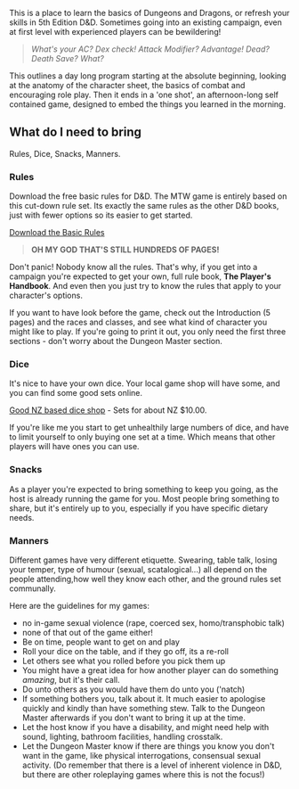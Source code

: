 This is a place to learn the basics of Dungeons and Dragons, or refresh your skills in 5th Edition D&D.  Sometimes going into an existing campaign, even at first level with experienced players can be bewildering!  

> *What's your AC?  Dex check! Attack Modifier? Advantage! Dead? Death Save?  What?*

This outlines a day long program starting at the absolute beginning, looking at the anatomy of the character sheet, the basics of combat and encouraging role play.  Then it ends in a 'one shot', an afternoon-long self contained game, designed to embed the things you learned in the morning.

## What do I need to bring

Rules, Dice, Snacks, Manners.

### Rules

Download the free basic rules for D&D.  The MTW game is entirely based on this cut-down rule set.  Its exactly the same rules as the other D&D books, just with fewer options so its easier to get started.

[Download the Basic Rules](http://dnd.wizards.com/articles/features/basicrules)

> **OH MY GOD THAT'S STILL HUNDREDS OF PAGES!**

Don't panic!  Nobody know all the rules.  That's why, if you get into a campaign you're expected to get your own, full rule book, **The Player's Handbook**.  And even then you just try to know the rules that apply to your character's options.

If you want to have look before the game, check out the Introduction (5 pages) and the races and classes, and see what kind of character you might like to play.  If you're going to print it out, you only need the first three sections - don't worry about the Dungeon Master section.

### Dice

It's nice to have your own dice. Your local game shop will have some, and you can find some good sets online.  

[Good NZ based dice shop](https://www.gamesandhobbies.co.nz/shop/polyhedral-dice) - Sets for about NZ $10.00.  

If you're like me you start to get unhealthily large numbers of dice, and have to limit yourself to only buying one set at a time.  Which means that other players will have ones you can use.

### Snacks

As a player you're expected to bring something to keep you going, as the host is already running the game for you.  Most people bring something to share, but it's entirely up to you, especially if you have specific dietary needs.

### Manners

Different games have very different etiquette.  Swearing, table talk, losing your temper, type of humour (sexual, scatalogical...) all depend on the people attending,how well they know each other, and the ground rules set communally.

Here are the guidelines for my games:

- no in-game sexual violence (rape, coerced sex, homo/transphobic talk)
- none of that out of the game either!
- Be on time, people want to get on and play
- Roll your dice on the table, and if they go off, its a re-roll
- Let others see what you rolled before you pick them up
- You might have a great idea for how another player can do something _amazing_, but it's their call.
- Do unto others as you would have them do unto you ('natch)
- If something bothers you, talk about it.  It much easier to apologise quickly and kindly than have something stew.  Talk to the Dungeon Master afterwards if you don't want to bring it up at the time.
- Let the host know if you have a disability, and might need help with sound, lighting, bathroom facilities, handling crosstalk.
- Let the Dungeon Master know if there are things you know you don't want in the game, like physical interrogations, consensual sexual activity.  (Do remember that there is a level of inherent violence in D&D, but there are other roleplaying games where this is not the focus!)
